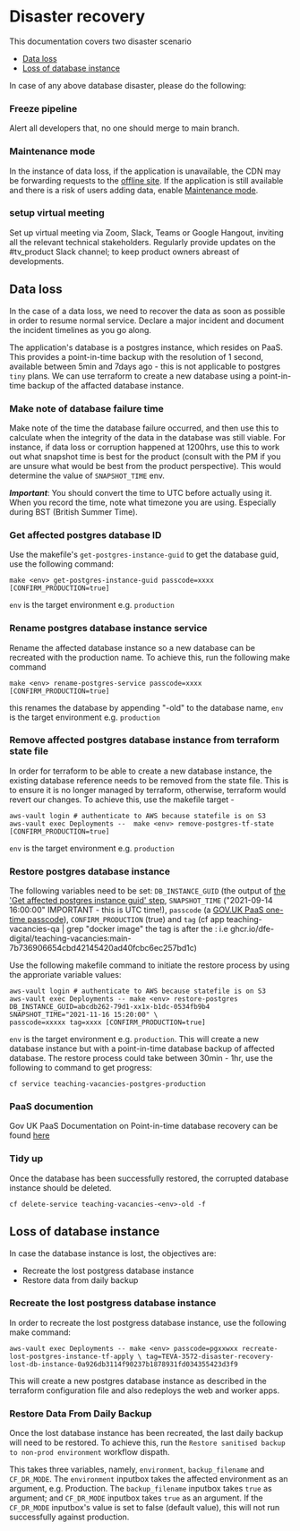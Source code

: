 # Disaster recovery


This documentation covers two disaster scenario

- [Data loss](#data-loss)
- [Loss of database instance](#loss-of-database-instance)

In case of any above database disaster, please do the following:

### Freeze pipeline

Alert all developers that, no one should merge to main branch.

### Maintenance mode

In the instance of data loss, if the application is unavailable, the CDN may be forwarding requests to the [offline site](offline-site.md).
If the application is still available and there is a risk of users adding data, enable [Maintenance mode](maintenance-mode.md).

### setup virtual meeting

Set up virtual meeting via Zoom, Slack, Teams or Google Hangout, inviting all the relevant technical stakeholders. Regularly provide updates on
the #tv_product Slack channel; to keep product owners abreast of developments.


## Data loss

In the case of a data loss, we need to recover the data as soon as possible in order to resume normal service. Declare a major incident
and document the incident timelines as you go along.

The application's database is a postgres instance, which resides on PaaS. This provides a point-in-time backup with
the resolution of 1 second, available between 5min and 7days ago - this is not applicable to postgres `tiny` plans. We can use
terraform to create a new database using a point-in-time backup of the affacted database instance.

### Make note of database failure time

Make note of the time the database failure occurred, and then use this to calculate when the integrity of the data in the database was still viable. For instance,
if data loss or corruption happened at 1200hrs, use this to work out what snapshot time is best for the product (consult with the PM if you are unsure what would be best from the product perspective). This would determine the value of `SNAPSHOT_TIME` env.

___Important___: You should convert the time to UTC before actually using it. When you record the time, note what timezone you are using. Especially during BST (British Summer Time).

### Get affected postgres database ID

Use the makefile's `get-postgres-instance-guid` to get the database guid, use the following command:

```
make <env> get-postgres-instance-guid passcode=xxxx [CONFIRM_PRODUCTION=true]
```

`env` is the target environment e.g. `production`


### Rename postgres database instance service

Rename the affected database instance so a new database can be recreated with the production name. To achieve this, run the following make command

```
make <env> rename-postgres-service passcode=xxxx [CONFIRM_PRODUCTION=true]
```
this renames the database by appending "-old" to the database name, `env` is the target environment e.g. `production`

### Remove affected postgres database instance from terraform state file

In order for terraform to be able to create a new database instance, the existing database reference needs to be removed from the state file. This is to ensure it is no longer managed by terraform, otherwise, terraform would revert our changes. To achieve this, use the makefile target -

```
aws-vault login # authenticate to AWS because statefile is on S3
aws-vault exec Deployments --  make <env> remove-postgres-tf-state [CONFIRM_PRODUCTION=true]
```

`env` is the target environment e.g. `production`

### Restore postgres database instance

The following variables need to be set: `DB_INSTANCE_GUID` (the output of [the 'Get affected postgres instance guid' step](#get-affected-postgres-database-id), `SNAPSHOT_TIME` ("2021-09-14 16:00:00" IMPORTANT - this is UTC time!), `passcode` (a [GOV.UK PaaS one-time passcode](https://login.london.cloud.service.gov.uk/passcode)), `CONFIRM_PRODUCTION` (true) and `tag` (cf app teaching-vacancies-qa | grep "docker image" the tag is after the : i.e ghcr.io/dfe-digital/teaching-vacancies:main-7b736906654cbd42145420ad40fcbc6ec257bd1c)

 Use the following makefile command to initiate the restore process by using the approriate variable values:
 ```
 aws-vault login # authenticate to AWS because statefile is on S3
 aws-vault exec Deployments -- make <env> restore-postgres DB_INSTANCE_GUID=abcdb262-79d1-xx1x-b1dc-0534fb9b4 SNAPSHOT_TIME="2021-11-16 15:20:00" \
 passcode=xxxxx tag=xxxx [CONFIRM_PRODUCTION=true]
 ```
 `env` is the target environment e.g. `production`. This will create a new database instance but with a point-in-time database backup of affected database. The restore process could take between 30min - 1hr, use the following to command to get progress:

 ```
cf service teaching-vacancies-postgres-production
 ```

 ### PaaS documention

 Gov UK PaaS Documentation on Point-in-time database recovery can be found [here](https://docs.cloud.service.gov.uk/deploying_services/postgresql/#restoring-a-postgresql-service-from-a-point-in-time)

 ### Tidy up

 Once the database has been successfully restored, the corrupted database instance should be deleted.

 `cf delete-service teaching-vacancies-<env>-old -f`

## Loss of database instance

In case the database instance is lost, the objectives are:

- Recreate the lost postgress database instance
- Restore data from daily backup

### Recreate the lost postgress database instance

In order to recreate the lost postgress database instance, use the following make command:

```
aws-vault exec Deployments -- make <env> passcode=pgxxwxx recreate-lost-postgres-instance-tf-apply \ tag=TEVA-3572-disaster-recovery-lost-db-instance-0a926db3114f90237b1878931fd034355423d3f9
```
This will create a new postgres database instance as described in the terraform configuration file and also redeploys
the web and worker apps.

### Restore Data From Daily Backup

Once the lost database instance has been recreated, the last daily backup will need to be restored. To achieve this,
run the `Restore sanitised backup to non-prod environment` workflow dispath.

This takes three variables, namely, `environment`, `backup_filename` and `CF_DR_MODE`. The `environment` inputbox takes
the affected environment as an argument, e.g. Production. The `backup_filename` inputbox takes `true` as argument; and `CF_DR_MODE` inputbox takes `true` as
an argument. If the `CF_DR_MODE` inputbox's value is set to false (default value), this will not run successfully against production.
